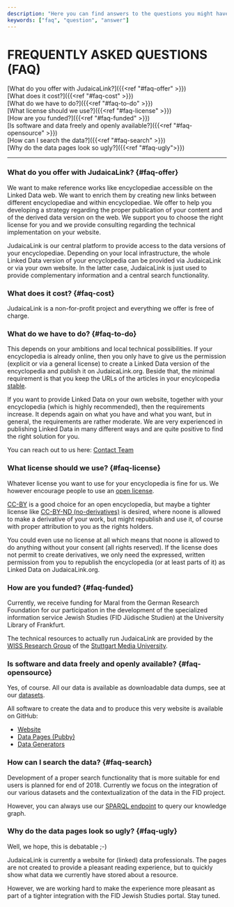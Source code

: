 ```yaml
---
description: "Here you can find answers to the questions you might have while using JudaicaLink."
keywords: ["faq", "question", "answer"]
---
```


# FREQUENTLY ASKED QUESTIONS (FAQ)

[What do you offer with JudaicaLink?]({{<ref "#faq-offer" >}})<br>
[What does it cost?]({{<ref "#faq-cost" >}})<br>
[What do we have to do?]({{<ref "#faq-to-do" >}})<br>
[What license should we use?]({{<ref "#faq-license" >}})<br>
[How are you funded?]({{<ref "#faq-funded" >}})<br>
[Is software and data freely and openly available?]({{<ref "#faq-opensource" >}})<br>
[How can I search the data?]({{<ref "#faq-search" >}})<br>
[Why do the data pages look so ugly?]({{<ref "#faq-ugly">}})

----------------------------------------------------------

### What do you offer with JudaicaLink? {#faq-offer} 

We want to make reference works like encyclopediae accessible on the Linked Data web. We want to enrich them by creating new links between different encyclopediae and within encyclopediae. We offer to help you developing a strategy regarding the proper publication of your content and of the derived data version on the web. We support you to choose the right license for you and we provide consulting regarding the technical implementation on your website.

JudaicaLink is our central platform to provide access to the data versions of your encyclopediae. Depending on your local infrastructure, the whole Linked Data version of your encyclopedia can be provided via JudaicaLink or via your own website. In the latter case, JudaicaLink is just used to provide complementary information and a central search functionality.
  

### What does it cost? {#faq-cost}

JudaicaLink is a non-for-profit project and everything we offer is free of charge. 
  
  
### What do we have to do? {#faq-to-do}

This depends on your ambitions and local technical possibilities. If your encyclopedia is already online, then you only have to give us the permission (explicit or via a general license) to create a Linked Data version of the encyclopedia and publish it on JudaicaLink.org. Beside that, the minimal requirement is that you keep the URLs of the articles in your encylcopedia <a href="https://www.w3.org/Provider/Style/URI">stable</a>. 

If you want to provide Linked Data on your own website, together with your encyclopedia (which is highly recommended), then the requirements increase. It depends again on what you have and what you want, but in general, the requirements are rather moderate. We are very experienced in publishing Linked Data in many different ways and are quite positive to find the right solution for you.

You can reach out to us here: <a href="https://labs.judaicalink.org/contact/">Contact Team</a>
  
  
### What license should we use? {#faq-license} 

Whatever license you want to use for your encyclopedia is fine for us. We however encourage people to use an <a href="http://opendefinition.org/">open license</a>. 

<a href="https://creativecommons.org/licenses/by/3.0/">CC-BY</a> is a good choice for an open encyclopedia, but maybe a tighter license like <a href="https://creativecommons.org/licenses/by-nd/3.0/">CC-BY-ND (no-derivatives)</a> is desired, where noone is allowed to make a derivative of your work, but might republish and use it, of course with proper attribution to you as the rights holders. 

You could even use no license at all which means that noone is allowed to do anything without your consent (all rights reserved). If the license does not permit to create derivatives, we only need the expressed, written permission from you to republish the encyclopedia (or at least parts of it) as Linked Data on JudaicaLink.org.
  
  
### How are you funded? {#faq-funded}  

Currently, we receive funding for Maral from the German Research Foundation for our participation in the development of the specialized information service Jewish Studies (FID Jüdische Studien) at the University Library of Frankfurt. 

The technical resources to actually run JudaicaLink are provided by the <a href="http://wiss.iuk.hdm-stuttgart.de/">WISS Research Group</a> of the <a href="https://www.hdm-stuttgart.de/">Stuttgart Media University</a>. 

  
### Is software and data freely and openly available? {#faq-opensource}  

Yes, of course. All our data is available as downloadable data dumps, see at our [datasets](/datasets).

All software to create the data and to produce this very website is available on GitHub:

- [Website](https://github.com/wisslab/judaicalink-site)
- [Data Pages (Pubby)](https://github.com/wisslab/judaicalink-pubby)
- [Data Generators](https://github.com/wisslab/judaicalink-loader)

### How can I search the data? {#faq-search}

Development of a proper search functionality that is more suitable for end users is planned for end of 2018. Currently we focus on the integration of our various datasets and the contextualization of the data in the FID project.

However, you can always use our [SPARQL endpoint](http://data.judaicalink.org/sparql.html) to query our knowledge graph.

### Why do the data pages look so ugly? {#faq-ugly}
Well, we hope, this is debatable ;-)

JudaicaLink is currently a website for (linked) data professionals. The pages are not created to provide a pleasant reading experience, but to quickly show what data we currently have stored about a resource.

However, we are working hard to make the experience more pleasant as part of a tighter integration with the FID Jewish Studies portal. Stay tuned. 


